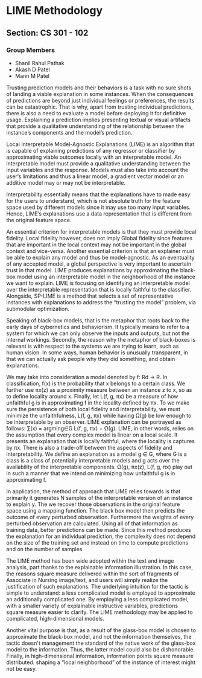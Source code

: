 # LIME Methodology
## Section: CS 301 - 102
### Group Members
- Shanil Rahul Pathak
- Akash D Patel
- Mann M Patel

Trusting prediction models and their behaviors is a task with no sure shots of landing a viable explanation in some instances. When the consequences of predictions are beyond just individual feelings or preferences, the results can be catastrophic. That is why, apart from trusting individual predictions, there is also a need to evaluate a model before deploying it for definitive usage. Explaining a prediction implies presenting textual or visual artifacts that provide a qualitative understanding of the relationship between the instance’s components and the model’s prediction.

Local Interpretable Model-Agnostic Explanations (LIME) is an algorithm that is capable of explaining predictions of any regressor or classifier by approximating viable outcomes locally with an interpretable model. An interpretable model must provide a qualitative understanding between the input variables and the response. Models must also take into account the user’s limitations and thus a linear model, a gradient vector model or an additive model may or may not be interpretable.

Interpretability essentially means that the explanations have to made easy for the users to understand, which is not absolute truth for the feature space used by different models since it may use too many input variables. Hence, LIME’s explanations use a data representation that is different from the original feature space.

An essential criterion for interpretable models is that they must provide local fidelity. Local fidelity however, does not imply Global fidelity since features that are important in the local context may not be important in the global context and vice-versa. Another essential criterion is that an explainer must be able to explain any model and thus be model-agnostic. As an eventuality of any accepted model, a global perspective is very important to ascertain trust in that model. LIME produces explanations by approximating the black-box model using an interpretable model in the neighborhood of the instance we want to explain.
LIME is focusing on identifying an interpretable model over the interpretable representation that is locally faithful to the classifier. Alongside, SP-LIME is a method that selects a set of representative instances with explanations to address the “trusting the model” problem, via submodular optimization.

Speaking of black-box models, that is the metaphor that roots back to the early days of cybernetics and behaviorism. It typically means to refer to a system for which we can only observe the inputs and outputs, but not the internal workings. Secondly, the reason why the metaphor of black-boxes is relevant is with respect to the systems we are trying to learn, such as human vision. In some ways, human behavior is unusually transparent, in that we can actually ask people why they did something, and obtain explanations.

We may take into consideration a model denoted by f: Rd -> R. In classification, f(x) is the probability that x belongs to a certain class. We further use πx(z) as a proximity measure between an instance z to x, so as to define locality around x. Finally, let L(f, g, πx) be a measure of how unfaithful g is in approximating f in the locality defined by πx. To we make sure the persistence of both local fidelity and interpretability, we must minimize the unfaithfulness, L(f, g, πx) while having Ω(g) be low enough to be interpretable by an observer. LIME explanation can be portrayed as follows: ∑(x) = argming∈G L(f, g, πx) + Ω(g). LIME, in other words, relies on the assumption that every complex model is linear on a local scale. It presents an explanation that is locally faithful, where the locality is captures by πx. There is also a trade-off between the aspects of fidelity and interpretability. We define an explanation as a model g ∈ G, where G is a class is a class of potentially interpretable models and g acts over the availability of the interpretable components. Ω(g), πx(z), L(f, g, πx) play out in such a manner that we intend on minimizing how unfaithful g is in approximating f.
	
In application, the method of approach that LIME relies towards is that primarily it generates N samples of the interpretable version of an instance to explain y. The we recover those observations in the original feature space using a mapping function. The black box model then predicts the outcome of every perturbed observation. Furthermore the weights of every perturbed observation are calculated. Using all of that information as training data, better predictions can be made.  Since this method produces the explanation for an individual prediction, the complexity does not depend on the size of the training set and instead on time to compute predictions and on the number of samples.

The LIME method has been wide adopted within the text and image analysis, part thanks to the explainable information illustration. In this case, the reasons square measure delivered within the sort of fragments of Associate in Nursing image/text, and users will simply realize the justification of such explanations. The underlying intuition for the tactic is simple to understand: a less complicated model is employed to approximate an additionally complicated one. By employing a less complicated model, with a smaller variety of explainable instructive variables, predictions square measure easier to clarify. The LIME methodology may be applied to complicated, high-dimensional models.

Another vital purpose is that, as a result of the glass-box model is chosen to approximate the black-box model, and not the information themselves, the tactic doesn't management the standard of the native work of the glass-box model to the information. Thus, the latter model could also be dishonorable. Finally, in high-dimensional information, information points square measure distributed. shaping a “local neighborhood” of the instance of interest might not be easy.
